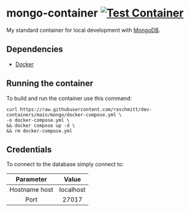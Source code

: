 # mongo-container [![Test Container](https://github.com/raschmitt/dev-containers/actions/workflows/mongo-test.yml/badge.svg)](https://github.com/raschmitt/dev-containers/actions/workflows/mongo-test.yml)

My standard container for local development with [MongoDB](https://www.mongodb.com/).

## Dependencies 

- [Docker](https://docs.docker.com/get-docker/)

## Running the container

To build and run the container use this command:

```
curl https://raw.githubusercontent.com/raschmitt/dev-containers/main/mongo/docker-compose.yml \
-o docker-compose.yml \
&& docker compose up -d \
&& rm docker-compose.yml
```

## Credentials

To connect to the database simply connect to:

| Parameter | Value |
| :---: | :---: |
| Hostname host | localhost |
| Port | 27017 |

